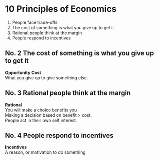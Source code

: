 # 10 Principles of Economics

1. People face trade-offs
2. The cost of something is what you give up to get it
3. Rational people think at the margin
4. People respond to incentives



## No. 2 The cost of something is what you give up to get it

**Opportunity Cost**<br/>What you give up to give something else.



## No. 3 Rational people think at the margin

**Rational**<br/>You will make a choice benefits you<br/>Making a decision based on benefit > cost.<br/>People act in their own self interest.

## No. 4 People respond to incentives

**Incentives**<br/>A reason, or motivation to do something